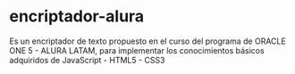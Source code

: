 # encriptador-alura
Es un encriptador de texto propuesto en el curso del programa de ORACLE ONE 5 - ALURA LATAM,  para implementar los conocimientos básicos adquiridos de  JavaScript - HTML5 - CSS3

